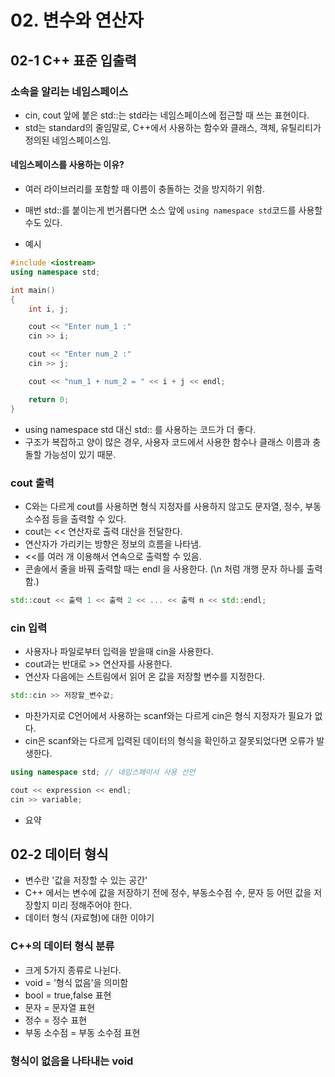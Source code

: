 # 02. 변수와 연산자

## 02-1 C++ 표준 입출력

### 소속을 알리는 네임스페이스
- cin, cout 앞에 붙은 std::는 std라는 네임스페이스에 접근할 때 쓰는 표현이다. 
- std는 standard의 줄임말로, C++에서 사용하는 함수와 클래스, 객체, 유틸리티가 정의된 네임스페이스임.

#### 네임스페이스를 사용하는 이유?
- 여러 라이브러리를 포함할 때 이름이 충돌하는 것을 방지하기 위함. 
- 매번 std::를 붙이는게 번거롭다면 소스 앞에 ```using namespace std```코드를 사용할 수도 있다. 

- 예시
```cpp
#include <iostream>
using namespace std;

int main()
{
    int i, j;

    cout << "Enter num_1 :"
    cin >> i;

    cout << "Enter num_2 :"
    cin >> j;

    cout << "num_1 + num_2 = " << i + j << endl;

    return 0;
}
```

- using namespace std 대신 std:: 를 사용하는 코드가 더 좋다. 
- 구조가 복잡하고 양이 많은 경우, 사용자 코드에서 사용한 함수나 클래스 이름과 충돌할 가능성이 있기 때문. 

### cout 출력

- C와는 다르게 cout를 사용하면 형식 지정자를 사용하지 않고도 문자열, 정수, 부동 소수점 등을 출력할 수 있다.
- cout는 << 연산자로 출력 대산을 전달한다.
- 연산자가 가리키는 방향은 정보의 흐름을 나타냄.
- <<를 여러 개 이용해서 연속으로 출력할 수 있음. 
- 콘솔에서 줄을 바꿔 출력할 때는 endl 을 사용한다. (\n 처럼 개행 문자 하나를 출력함.)

```cpp
std::cout << 출력 1 << 출력 2 << ... << 출력 n << std::endl;
```

### cin 입력 
- 사용자나 파일로부터 입력을 받을때 cin을 사용한다. 
- cout과는 반대로 >> 연산자를 사용한다. 
- 연산자 다음에는 스트림에서 읽어 온 값을 저장할 변수를 지정한다. 

```cpp
std::cin >> 저장할_변수값;
```

- 마찬가지로 C언어에서 사용하는 scanf와는 다르게 cin은 형식 지정자가 필요가 없다. 
- cin은 scanf와는 다르게 입력된 데이터의 형식을 확인하고 잘못되었다면 오류가 발생한다. 

```cpp
using namespace std; // 네임스페이서 사용 선언

cout << expression << endl;
cin >> variable; 
```
- 요약

## 02-2 데이터 형식

- 변수란 '값을 저장할 수 있는 공간'
- C++ 에서는 변수에 값을 저장하기 전에 정수, 부동소수점 수, 문자 등 어떤 값을 저장할지 미리 정해주어야 한다.
- 데이터 형식 (자료형)에 대한 이야기 

### C++의 데이터 형식 분류 
- 크게 5가지 종류로 나뉜다. 
- void = '형식 없음'을 의미함
- bool = true,false 표현
- 문자 = 문자열 표현
- 정수 = 정수 표현
- 부동 소수점 = 부동 소수점 표현

### 형식이 없음을 나타내는 void
